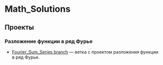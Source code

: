 # Math_Solutions

## Проекты

### Разложение функции в ряд Фурье
- [Fourier_Sum_Series branch](https://github.com/rabotimnogo/Math_Solutions/tree/main/Fourier_Sum_Series) — ветка с проектом разложения функции в ряд Фурье.
